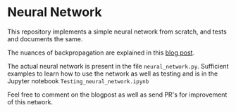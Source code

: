 # Neural Network

This repository implements a simple neural network from scratch, and tests and documents the same. 

The nuances of backpropagation are explained in this [blog post](https://mahathivempati.blogspot.com/).

The actual neural network is present in the file `neural_network.py`.
Sufficient examples to learn how to use the network as well as testing and is in the Jupyter notebook `Testing_neural_network.ipynb`

Feel free to comment on the blogpost as well as send PR's for improvement of this network. 
